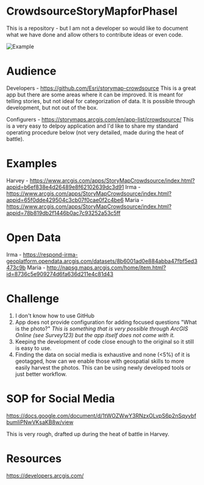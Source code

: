 # CrowdsourceStoryMapforPhaseI
This is a repository - but I am not a developer so would like to document what we have done and allow others to contribute ideas or even code. 

![Example](http://storymaps.arcgis.com/assets/images/images/smotm_oct2017.jpg)


# Audience
Developers - https://github.com/Esri/storymap-crowdsource
This is a great app but there are some areas where it can be improved. It is meant for telling stories, but not ideal for categorization of data. It is possible through development, but not out of the box. 

Configurers - https://storymaps.arcgis.com/en/app-list/crowdsource/
This is a very easy to delpoy application and I'd like to share my standard operating procedure below (not very detailed, made during the heat of battle). 

# Examples
Harvey - https://www.arcgis.com/apps/StoryMapCrowdsource/index.html?appid=b6ef838e4d26489e8f62102639dc3d91
Irma - https://www.arcgis.com/apps/StoryMapCrowdsource/index.html?appid=65f0dde429504c3cb07f0cae0f2c4be6
Maria - https://www.arcgis.com/apps/StoryMapCrowdsource/index.html?appid=78b819db2f1446b0ac7c93252a53c5ff

# Open Data
Irma - https://respond-irma-geoplatform.opendata.arcgis.com/datasets/8b6001ad0e884abba47fbf5ed3473c9b
Maria - http://napsg.maps.arcgis.com/home/item.html?id=8736c5e909274d6fa636d211e4c81d43 

# Challenge

1) I don't know how to use GitHub
2) App does not provide configuration for adding focused questions "What is the photo?" 
*This is something that is very possible through ArcGIS Online (see Survey123) but the app itself does not come with it.*
3) Keeping the development of code close enough to the original so it still is easy to use. 
4) Finding the data on social media is exhaustive and none (<5%) of it is geotagged, how can we enable those with geospatial skills to more easily harvest the photos. This can be using newly developed tools or just better workflow.

# SOP for Social Media
https://docs.google.com/document/d/1tWOZWwY3RNzxOLvpS6p2nSqyvbfbumIiPNwVKsaKB8w/view 

This is very rough, drafted up during the heat of battle in Harvey.

# Resources
https://developers.arcgis.com/



